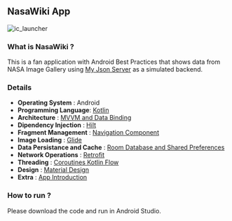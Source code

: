 ## NasaWiki App 
![ic_launcher](https://user-images.githubusercontent.com/32219894/135179662-dde97b36-0cd4-4c09-aef9-3b884b04a97c.png)

### What is NasaWiki ? 

This is a fan application with Android Best Practices that shows data from NASA Image Gallery using [My Json Server](https://my-json-server.typicode.com/uysalemre/NasaWiki/) as a simulated backend.

### Details
   - **Operating System** : Android
   - **Programming Language**: [Kotlin](https://kotlinlang.org) 
   - **Architecture** : [MVVM and Data Binding](https://developer.android.com/jetpack/guide)
   - **Dipendency Injection** : [Hilt](https://dagger.dev/hilt/)
   - **Fragment Management** : [Navigation Component](https://developer.android.com/guide/navigation/navigation-getting-started)
   - **Image Loading** : [Glide](https://github.com/bumptech/glide)
   - **Data Persistance and Cache** : [Room Database and Shared Preferences](https://developer.android.com/training/data-storage/room)
   - **Network Operations** : [Retrofit](https://square.github.io/retrofit/)
   - **Threading** : [Coroutines Kotlin Flow](https://developer.android.com/kotlin/flow)
   - **Design** : [Material Design](https://material.io)
   - **Extra** : [App Introduction](https://github.com/AppIntro/AppIntro)

### How to run ?

Please download the code and run in Android Studio.
